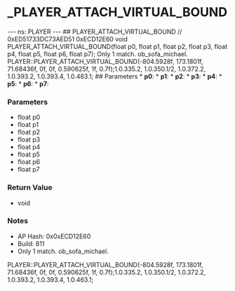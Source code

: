 # _PLAYER_ATTACH_VIRTUAL_BOUND

--- ns: PLAYER --- ## PLAYER_ATTACH_VIRTUAL_BOUND  // 0xED51733DC73AED51 0xECD12E60 void PLAYER_ATTACH_VIRTUAL_BOUND(float p0, float p1, float p2, float p3, float p4, float p5, float p6, float p7);  Only 1 match. ob_sofa_michael. PLAYER::PLAYER_ATTACH_VIRTUAL_BOUND(-804.5928f, 173.1801f, 71.68436f, 0f, 0f, 0.590625f, 1f, 0.7f);1.0.335.2, 1.0.350.1/2, 1.0.372.2, 1.0.393.2, 1.0.393.4, 1.0.463.1;  ## Parameters * **p0**: * **p1**: * **p2**: * **p3**: * **p4**: * **p5**: * **p6**: * **p7**:

### Parameters
* float p0
* float p1
* float p2
* float p3
* float p4
* float p5
* float p6
* float p7

### Return Value
* void

### Notes
* AP Hash: 0x0xECD12E60
* Build: 811
* Only 1 match. ob_sofa_michael.

PLAYER::PLAYER_ATTACH_VIRTUAL_BOUND(-804.5928f, 173.1801f, 71.68436f, 0f, 0f, 0.590625f, 1f, 0.7f);1.0.335.2, 1.0.350.1/2, 1.0.372.2, 1.0.393.2, 1.0.393.4, 1.0.463.1;

